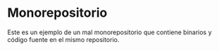 # Monorepositorio

Este es un ejemplo de un mal monorepositorio que contiene binarios y código fuente en el mismo repositorio.